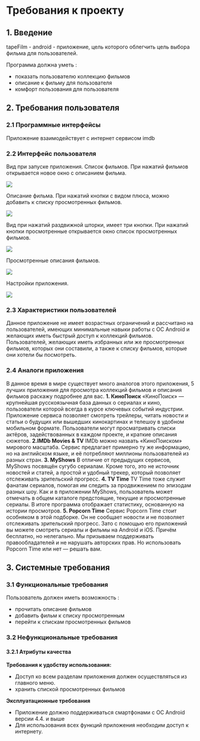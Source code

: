 # **Требования к проекту**

## **1. Введение**

tapeFilm - android - приложение, цель которого облегчить цель выбора фильма для пользователей.

Программа должна уметь :
- показать пользователю коллекцию фильмов
- описание к фильму для пользователя 
- комфорт пользования для пользователя

## **2. Требования пользователя**

### **2.1 Программные интерфейсы**

Приложение взаимодействует с интернет сервисом imdb

### **2.2 Интерфейс пользователя**

 Вид при запуске приложения. Список фильмов. При нажатий фильмов открывается новое окно с описанием фильма.
 
![]( https://github.com/Zhanarys27/tapeFilm/blob/master/main1.PNG)

Описание фильма. При нажатий кнопки с видом плюса, можно добавить к списку просмотренных фильмов. 

![](https://github.com/Zhanarys27/tapeFilm/blob/master/infofilm1.PNG)

Вид при нажатий раздвижной шторки, имеет три кнопки. При нажатий кнопки просмотренные открывается окно список просмотренных фильмов.

![](https://github.com/Zhanarys27/tapeFilm/blob/master/shutterFilm1.PNG)

Просмотренные описания фильмов.

![](https://github.com/Zhanarys27/tapeFilm/blob/master/watchedFilm.PNG)

Настройки приложения.

![](https://github.com/Zhanarys27/tapeFilm/blob/master/settingsFilm.PNG)


### **2.3 Характеристики пользователей**
Данное приложение не имеет возрастных ограничений и рассчитано на пользователей, имеющих минимальные навыки работы с ОС Android и желающих иметь быстрый доступ к коллекций фильмов. Пользователей,  желающих иметь избранных или же просмотренных фильмов, которых они составили, а также к списку фильмов, которые они хотели бы посмотреть. 

### **2.4 Аналоги приложения**
В данное время в мире существует много аналогов этого приложения, 5 лучших приложения для просмотра коллекций фильмов и описания фильмов раскажу подробнее для вас.
**1. КиноПоиск**
«КиноПоиск» — крупнейшая русскоязычная база данных о сериалах и кино, пользователи которой всегда в курсе ключевых событий индустрии. Приложение сервиса позволяет смотреть трейлеры, читать новости и статьи о будущих или вышедших кинокартинах и телешоу в удобном мобильном формате. Пользователи могут просматривать списки актёров, задействованных в каждом проекте, и краткие описания сюжетов.
**2.IMDb Movies & TV**
IMDb можно назвать «КиноПоиском» мирового масштаба. Сервис предлагает примерно ту же информацию, но на английском языке, и её потребляют миллионы пользователей из разных стран.
**3. MyShows**
В отличие от предыдущих сервисов, MyShows посвящён сугубо сериалам. Кроме того, это не источник новостей и статей, а простой и удобный трекер, который позволяет отслеживать зрительский прогресс.
**4. TV Time**
TV Time тоже служит фанатам сериалов, помогая им следить за продвижением по эпизодам разных шоу. Как и в приложении MyShows, пользователь может отмечать в общем каталоге предстоящие, текущие и просмотренные сериалы. В итоге программа отображает статистику, основанную на истории просмотров.
**5. Popcorn Time**
Сервис Popcorn Time стоит особняком в этой подборке. Он не сообщает новости и не позволяет отслеживать зрительский прогресс. Зато с помощью его приложений вы можете смотреть сериалы и фильмы на Android и iOS. Причём бесплатно, но нелегально. Мы призываем поддерживать правообладателей и не нарушать авторских прав. Но использовать Popcorn Time или нет — решать вам.

## **3. Системные требования**

### **3.1 Функциональные требования**

 Пользователь должен иметь возможность :

- прочитать описание фильмов
- добавить фильм к списку просмотренным
- перейти к спискам просмотренных фильмов

### **3.2 Нефункциональные требования**

#### **3.2.1 Атрибуты качества**

**Требования к удобству использования:** 
-	Доступ ко всем разделам приложения должен осуществляться из главного меню.
-   хранить спиской просмотренных фильмов

 **Эксплуатационные требования**
-	Приложение должно поддерживаться смартфонами с ОС Android версии 4.4. и выше
- Для использования всех функций приложения необходим доступ к интернету. 
